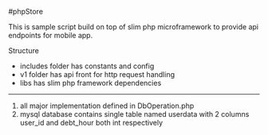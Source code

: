 #phpStore

This is sample script build on top of slim php microframework to provide api endpoints for mobile app.


Structure<br/>
- includes folder has constants and config<br/>
- v1 folder has api front for http request handling<br/>
- libs has slim php framework dependencies


__________________________________________________________
1) all major implementation defined in DbOperation.php<br/>
2) mysql database contains single table named userdata with 2 columns user_id and debt_hour both int respectively
